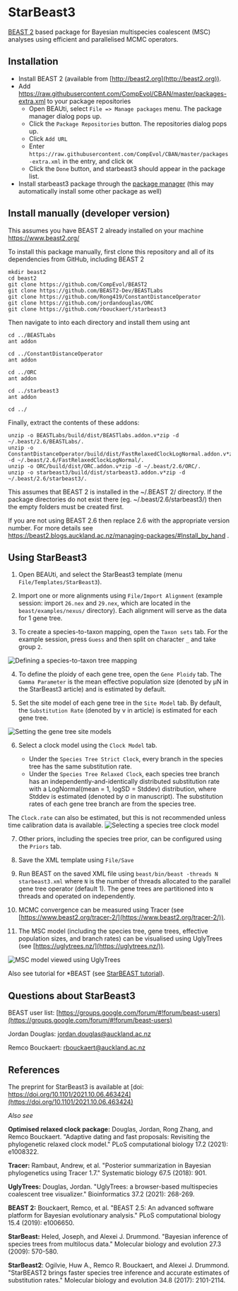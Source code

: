 # StarBeast3

[BEAST 2](http://beast2.org) based package for Bayesian multispecies coalescent (MSC) analyses using efficient and parallelised MCMC operators.





## Installation

* Install BEAST 2 (available from [http://beast2.org](http://beast2.org)).
* Add https://raw.githubusercontent.com/CompEvol/CBAN/master/packages-extra.xml to your package repositories
	* Open BEAUti, select `File => Manage packages` menu. The package manager dialog pops up.
	* Click the `Package Repositories` button. The repositories dialog pops up.
	* Click `Add URL`
	* Enter `https://raw.githubusercontent.com/CompEvol/CBAN/master/packages-extra.xml` in the entry, and click `OK`
	* Click the `Done` button, and starbeast3 should appear in the package list.
* Install starbeast3 package through the [package manager](http://www.beast2.org/managing-packages/) (this may automatically install some other package as well)



## Install manually (developer version)


This assumes you have BEAST 2 already installed on your machine https://www.beast2.org/


To install this package manually, first clone this repository and all of its dependencies from GitHub, including BEAST 2

```
mkdir beast2
cd beast2
git clone https://github.com/CompEvol/BEAST2
git clone https://github.com/BEAST2-Dev/BEASTLabs
git clone https://github.com/Rong419/ConstantDistanceOperator
git clone https://github.com/jordandouglas/ORC
git clone https://github.com/rbouckaert/starbeast3
```

Then navigate to into each directory and install them using ant

```
cd ../BEASTLabs
ant addon

cd ../ConstantDistanceOperator
ant addon

cd ../ORC
ant addon

cd ../starbeast3
ant addon

cd ../
```


Finally, extract the contents of these addons:

```
unzip -o BEASTLabs/build/dist/BEASTlabs.addon.v*zip -d ~/.beast/2.6/BEASTLabs/.
unzip -o ConstantDistanceOperator/build/dist/FastRelaxedClockLogNormal.addon.v*zip -d ~/.beast/2.6/FastRelaxedClockLogNormal/.
unzip -o ORC/build/dist/ORC.addon.v*zip -d ~/.beast/2.6/ORC/.
unzip -o starbeast3/build/dist/starbeast3.addon.v*zip -d ~/.beast/2.6/starbeast3/.
```


This assumes that BEAST 2 is installed in the ~/.BEAST 2/ directory. If the package directories do not exist there (eg. ~/.beast/2.6/starbeast3/) then the empty folders must be created first.

If you are not using BEAST 2.6 then replace 2.6 with the appropriate version number.
For more details see https://beast2.blogs.auckland.ac.nz/managing-packages/#Install_by_hand .



## Using StarBeast3

1. Open BEAUti, and select the StarBeast3 template  (menu `File/Templates/StarBeast3`).

2. Import one or more alignments using `File/Import Alignment` (example session: import `26.nex` and `29.nex`, which are located in the `beast/examples/nexus/` directory). Each alignment will serve as the data for 1 gene tree.

3. To create a species-to-taxon mapping, open the `Taxon sets` tab. For the example session, press `Guess` and then split on character `_` and take group `2`.

![Defining a species-to-taxon tree mapping](tutorial/Fig1.png)

4. To define the ploidy of each gene tree, open the `Gene Ploidy` tab. The `Gamma Parameter` is the mean effective population size (denoted by &mu;N in the StarBeast3 article) and is estimated by default.

5. Set the site model of each gene tree in the `Site Model` tab. By default, the `Substitution Rate` (denoted by &nu; in article) is estimated for each gene tree.

![Setting the gene tree site models](tutorial/Fig2.png)

6. Select a clock model using the `Clock Model` tab. 

    -   Under the `Species Tree Strict Clock`, every branch in the species tree has the same substitution rate. 
    -   Under the `Species Tree Relaxed Clock`, each species tree branch has an independently-and-identically distributed substitution rate with a LogNormal(mean = 1, logSD = Stddev) distribution, where Stddev is estimated (denoted by &sigma; in manuscript). The substitution rates of each gene tree branch are from the species tree. 

The `Clock.rate` can also be estimated, but this is not recommended unless time calibration data is available. 
![Selecting a species tree clock model](tutorial/Fig3.png)

7. Other priors, including the species tree prior, can be configured using the `Priors` tab.


8. Save the XML template using `File/Save`

9. Run BEAST on the saved XML file using
        ```beast/bin/beast -threads N starbeast3.xml```
where `N` is the number of threads allocated to the parallel gene tree operator (default 1). The gene trees are partitioned into `N` threads and operated on independently.

10. MCMC convergence can be measured using Tracer (see [https://www.beast2.org/tracer-2/](https://www.beast2.org/tracer-2/)).


11. The MSC model (including the species tree, gene trees, effective population sizes, and branch rates) can be visualised using UglyTrees (see [https://uglytrees.nz/](https://uglytrees.nz/)).


![MSC model viewed using UglyTrees](tutorial/Fig4.png)


Also see tutorial for *BEAST (see [StarBEAST tutorial](https://taming-the-beast.org/tutorials/StarBeast-Tutorial/)).

## Questions about StarBeast3

BEAST user list: [https://groups.google.com/forum/#!forum/beast-users](https://groups.google.com/forum/#!forum/beast-users)

Jordan Douglas: [jordan.douglas@auckland.ac.nz](jordan.douglas@auckland.ac.nz)

Remco Bouckaert: [rbouckaert@auckland.ac.nz](rbouckaert@auckland.ac.nz)



## References

The preprint for StarBeast3 is available at [doi: https://doi.org/10.1101/2021.10.06.463424](https://doi.org/10.1101/2021.10.06.463424)


*Also see*

**Optimised relaxed clock package:** Douglas, Jordan, Rong Zhang, and Remco Bouckaert. "Adaptive dating and fast proposals: Revisiting the phylogenetic relaxed clock model." PLoS computational biology 17.2 (2021): e1008322.

**Tracer:** Rambaut, Andrew, et al. "Posterior summarization in Bayesian phylogenetics using Tracer 1.7." Systematic biology 67.5 (2018): 901.

**UglyTrees:** Douglas, Jordan. "UglyTrees: a browser-based multispecies coalescent tree visualizer." Bioinformatics 37.2 (2021): 268-269.

**BEAST 2:** Bouckaert, Remco, et al. "BEAST 2.5: An advanced software platform for Bayesian evolutionary analysis." PLoS computational biology 15.4 (2019): e1006650.

**StarBeast:** Heled, Joseph, and Alexei J. Drummond. "Bayesian inference of species trees from multilocus data." Molecular biology and evolution 27.3 (2009): 570-580.

**StarBeast2**: Ogilvie, Huw A., Remco R. Bouckaert, and Alexei J. Drummond. "StarBEAST2 brings faster species tree inference and accurate estimates of substitution rates." Molecular biology and evolution 34.8 (2017): 2101-2114.



